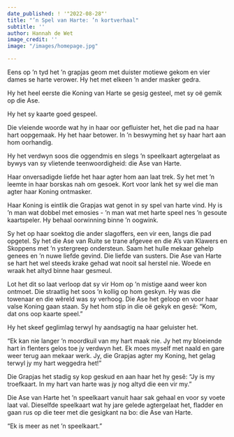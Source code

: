 ```yaml
---
date_published: ! '"2022-08-28"'
title: "’n Spel van Harte: ’n kortverhaal"
subtitle: ''
author: Hannah de Wet
image_credit: ''
image: "/images/homepage.jpg"

---
```

Eens op ’n tyd het ’n grapjas geom met duister motiewe gekom en vier dames se harte verower. Hy het met elkeen ’n ander masker gedra.

Hy het heel eerste die Koning van Harte se gesig gesteel, met sy oё gemik op die Ase.

Hy het sy kaarte goed gespeel.

Die vleiende woorde wat hy in haar oor gefluister het, het die pad na haar hart oopgemaak. Hy het haar betower. In ’n beswyming het sy haar hart aan hom oorhandig.

Hy het verdwyn soos die oggendmis en slegs ’n speelkaart agtergelaat as bywys van sy vlietende teenwoordigheid: die Ase van Harte.

Haar onversadigde liefde het haar agter hom aan laat trek. Sy het met ’n leemte in haar borskas nah om gesoek. Kort voor lank het sy wel die man agter haar Koning ontmasker.

Haar Koning is eintlik die Grapjas wat genot in sy spel van harte vind. Hy is ’n man wat dobbel met emosies - ’n man wat met harte speel nes ’n gesoute kaartspeler. Hy behaal oorwinning binne ’n oogwink.

Sy het op haar soektog die ander slagoffers, een vir een, langs die pad opgetel. Sy het die Ase van Ruite se trane afgevee en die A’s van Klawers en Skoppens met ’n ystergreep ondersteun. Saam het hulle mekaar gehelp genees en ’n nuwe liefde gevind. Die liefde van susters. Die Ase van Harte se hart het wel steeds krake gehad wat nooit sal herstel nie. Woede en wraak het altyd binne haar gesmeul.

Lot het dit so laat verloop dat sy vir Hom op ’n mistige aand weer kon ontmoet. Die straatlig het soos ’n kollig op hom geskyn. Hy was die towenaar en die wêreld was sy verhoog. Die Ase het geloop en voor haar valse Koning gaan staan. Sy het hom stip in die oё gekyk en gesê: “Kom, dat ons oop kaarte speel.”

Hy het skeef geglimlag terwyl hy aandsagtig na haar geluister het.

“Ek kan nie langer ’n moordkuil van my hart maak nie. Jy het my bloeiende hart in flenters gelos toe jy verdwyn het. Ek moes myself met naald en gare weer terug aan mekaar werk. Jy, die Grapjas agter my Koning, het gelag terwyl jy my hart weggedra het!”

Die Grapjas het stadig sy kop geskud en aan haar het hy gesê: “Jy is my troefkaart. In my hart van harte was jy nog altyd die een vir my.”

Die Ase van Harte het ’n speelkaart vanuit haar sak gehaal en voor sy voete laat val. Dieselfde speelkaart wat hy jare gelede agtergelaat het, fladder en gaan rus op die teer met die gesigkant na bo: die Ase van Harte.

“Ek is meer as net ’n speelkaart.”